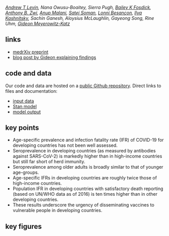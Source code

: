 _[Andrew T Levin](https://economics.dartmouth.edu/people/andrew-levin), Nana Owusu-Boaitey, Sierra Pugh, [Bailey K Fosdick](https://www.baileyfosdick.com/), [Anthony B. Zwi](https://research.unsw.edu.au/people/professor-anthony-zwi), [Anup Malani](https://www.law.uchicago.edu/faculty/malani), [Satej Soman](https://www.ischool.berkeley.edu/people/satej-soman), [Lonni Besançon](http://lonnibesancon.me/), [Ilya Kashnitsky](https://www.sdu.dk/en/forskning/forskningsenheder/samf/cpop/about_the_centre/our_people/cpop_dem/ilya_kashnitsky), Sachin Ganesh, Aloysius McLaughlin, Gayeong Song, Rine Uhm, [Gideon Meyerowitz-Katz](https://gidmk.medium.com/about)_

## links 
- [medrXiv preprint](https://www.medrxiv.org/content/10.1101/2021.09.29.21264325v1)
- [blog post by Gideon explaining findings](https://elemental.medium.com/the-death-rate-of-covid-19-in-developing-countries-cc17a55c73cd)

## code and data 
Our code and data are hosted on a [public Github repository](https://github.com/covid-ifr/assessing-burden).
Direct links to files and documentation: 

- [input data](https://github.com/covid-ifr/assessing-burden/tree/main/input_data)
- [Stan model](https://github.com/covid-ifr/assessing-burden/blob/main/model/ifrEstimation.stan)
- [model output](https://github.com/covid-ifr/assessing-burden/tree/main/model_output)

## key points
- Age-specific prevalence and infection fatality rate (IFR) of COVID-19 for developing countries has not been well assessed.
- Seroprevalence in developing countries (as measured by antibodies against SARS-CoV-2) is markedly higher than in high-income countries but still far short of herd immunity.
- Seroprevalence among older adults is broadly similar to that of younger age-groups.
- Age-specific IFRs in developing countries are roughly twice those of high-income countries.
- Population IFR in developing countries with satisfactory death reporting (based on UN/WHO data as of 2016) is ten times higher than in other developing countries.
- These results underscore the urgency of disseminating vaccines to vulnerable people in developing countries.

## key figures

